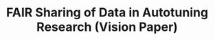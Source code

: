 ---
authors: J. Hozzová, J. O. Tørring, B. van Werkhoven, D. Střelák, R. Vuduc
title: "FAIR Sharing of Data in Autotuning Research (Vision Paper)"
journal: "International Conference on Performance Engineering (ICPE)"
year: 2024
---